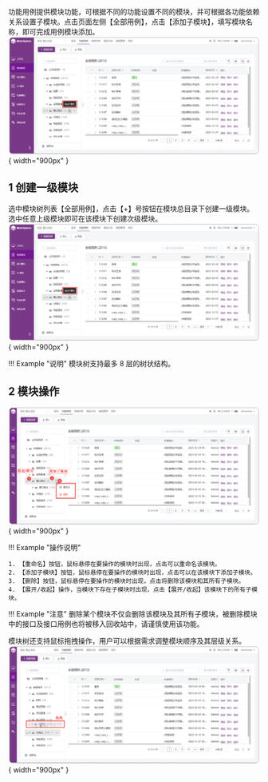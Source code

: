 功能用例提供模块功能，可根据不同的功能设置不同的模块，并可根据各功能依赖关系设置子模块。点击页面左侧【全部用例】，点击【添加子模块】，填写模块名称，即可完成用例模块添加。<br>
![!添加模块](../../../img/track/添加模块.png){ width="900px" }

## 1 创建一级模块
选中模块树列表【全部用例】，点击【+】号按钮在模块总目录下创建一级模块。选中任意上级模块即可在该模块下创建次级模块。<br>
![!创建一级模块](../../../img/track/添加模块.png){ width="900px" }

!!! Example "说明"
    模块树支持最多 8 层的树状结构。

## 2 模块操作
![!模块操作](../../../img/track/模块操作.png){ width="900px" }

!!! Example "操作说明"

    1. 【重命名】按钮，鼠标悬停在要操作的模块时出现，点击可以重命名该模块。
    2. 【添加子模块】按钮，鼠标悬停在要操作的模块时出现，点击可以在该模块下添加子模块。
    3. 【删除】按钮，鼠标悬停在要操作的模块时出现，点击将删除该模块和其所有子模块。
    4. 【展开/收起】操作，当模块下存在子模块时出现，点击【展开/收起】该模块下的所有子模块。

!!! Example "注意"
    删除某个模块不仅会删除该模块及其所有子模块，被删除模块中的接口及接口用例也将被移入回收站中，请谨慎使用该功能。

模块树还支持鼠标拖拽操作，用户可以根据需求调整模块顺序及其层级关系。
![!模块操作](../../../img/track/模块拖拽.png){ width="900px" }